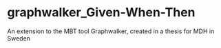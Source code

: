 # graphwalker_Given-When-Then
An extension to the MBT tool Graphwalker, created in a thesis for MDH in Sweden
